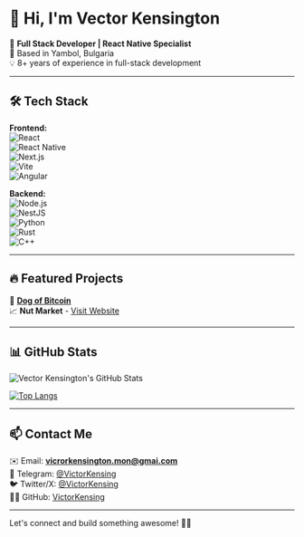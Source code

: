 # 👋 Hi, I'm Vector Kensington  

🚀 **Full Stack Developer | React Native Specialist**  
📍 Based in Yambol, Bulgaria  
💡 8+ years of experience in full-stack development  

---

## 🛠 Tech Stack  

**Frontend:**  
![React](https://img.shields.io/badge/React-20232A?style=flat&logo=react&logoColor=61DAFB)  
![React Native](https://img.shields.io/badge/React_Native-20232A?style=flat&logo=react&logoColor=61DAFB)  
![Next.js](https://img.shields.io/badge/Next.js-000000?style=flat&logo=nextdotjs&logoColor=white)  
![Vite](https://img.shields.io/badge/Vite-646CFF?style=flat&logo=vite&logoColor=white)  
![Angular](https://img.shields.io/badge/Angular-DD0031?style=flat&logo=angular&logoColor=white)  

**Backend:**  
![Node.js](https://img.shields.io/badge/Node.js-339933?style=flat&logo=nodedotjs&logoColor=white)  
![NestJS](https://img.shields.io/badge/NestJS-E0234E?style=flat&logo=nestjs&logoColor=white)  
![Python](https://img.shields.io/badge/Python-3776AB?style=flat&logo=python&logoColor=white)  
![Rust](https://img.shields.io/badge/Rust-000000?style=flat&logo=rust&logoColor=white)  
![C++](https://img.shields.io/badge/C++-00599C?style=flat&logo=cplusplus&logoColor=white)  

---

## 🔥 Featured Projects  

🚀 [**Dog of Bitcoin**](https://dogofbitcoin)  
📈 **Nut Market** - [Visit Website](https://nut.market)  

---

## 📊 GitHub Stats  

![Vector Kensington's GitHub Stats](https://github-readme-stats.vercel.app/api?username=VictorKensing&show_icons=true&theme=tokyonight)  

[![Top Langs](https://github-readme-stats.vercel.app/api/top-langs/?username=VictorKensing&layout=compact&theme=tokyonight)](https://github.com/VictorKensing)

---

## 📫 Contact Me  

✉️ Email: **vicrorkensington.mon@gmai.com**  
💬 Telegram: [@VictorKensing](https://t.me/VictorKensing)  
🐦 Twitter/X: [@VictorKensing](https://x.com/VictorKensing)  
👨‍💻 GitHub: [VictorKensing](https://github.com/VictorKensing)  

---

Let's connect and build something awesome! 🚀🔥  
